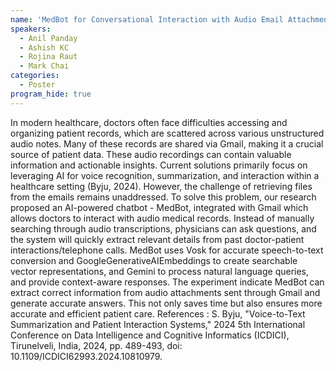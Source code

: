 ```yaml
---
name: 'MedBot for Conversational Interaction with Audio Email Attachments'
speakers:
  - Anil Panday
  - Ashish KC
  - Rojina Raut
  - Mark Chai
categories:
  - Poster
program_hide: true
---
```


In modern healthcare, doctors often face difficulties accessing and organizing patient records, which are scattered across various unstructured audio notes. Many of these records are shared via Gmail, making it a crucial source of patient data. These audio recordings can contain valuable information and actionable insights. Current solutions primarily focus on leveraging AI for voice recognition, summarization, and interaction within a healthcare setting (Byju, 2024). However, the challenge of retrieving files from the emails remains unaddressed. To solve this problem, our research proposed an AI-powered chatbot - MedBot, integrated with Gmail which allows doctors to interact with audio medical records. Instead of manually searching through audio transcriptions, physicians can ask questions, and the system will quickly extract relevant details from past doctor-patient interactions/telephone calls. MedBot uses Vosk for accurate speech-to-text conversion and GoogleGenerativeAIEmbeddings to create searchable vector representations, and Gemini to process natural language queries, and provide context-aware responses. The experiment indicate MedBot can extract correct information from audio attachments sent through Gmail and generate accurate answers. This not only saves time but also ensures more accurate and efficient patient care.     References :  S. Byju, "Voice-to-Text Summarization and Patient Interaction Systems," 2024 5th International Conference on Data Intelligence and Cognitive Informatics (ICDICI), Tirunelveli, India, 2024, pp. 489-493, doi: 10.1109/ICDICI62993.2024.10810979.